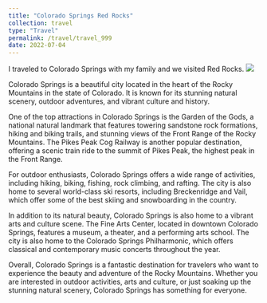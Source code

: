 ```yaml
---
title: "Colorado Springs Red Rocks"
collection: travel
type: "Travel"
permalink: /travel/travel_999
date: 2022-07-04
---
```


I traveled to Colorado Springs with my family and we visited Red Rocks.
![](images/red_rocks_01.png)

Colorado Springs is a beautiful city located in the heart of the Rocky Mountains in the state of Colorado. It is known for its stunning natural scenery, outdoor adventures, and vibrant culture and history.

One of the top attractions in Colorado Springs is the Garden of the Gods, a national natural landmark that features towering sandstone rock formations, hiking and biking trails, and stunning views of the Front Range of the Rocky Mountains. The Pikes Peak Cog Railway is another popular destination, offering a scenic train ride to the summit of Pikes Peak, the highest peak in the Front Range.

For outdoor enthusiasts, Colorado Springs offers a wide range of activities, including hiking, biking, fishing, rock climbing, and rafting. The city is also home to several world-class ski resorts, including Breckenridge and Vail, which offer some of the best skiing and snowboarding in the country.

In addition to its natural beauty, Colorado Springs is also home to a vibrant arts and culture scene. The Fine Arts Center, located in downtown Colorado Springs, features a museum, a theater, and a performing arts school. The city is also home to the Colorado Springs Philharmonic, which offers classical and contemporary music concerts throughout the year.

Overall, Colorado Springs is a fantastic destination for travelers who want to experience the beauty and adventure of the Rocky Mountains. Whether you are interested in outdoor activities, arts and culture, or just soaking up the stunning natural scenery, Colorado Springs has something for everyone.
